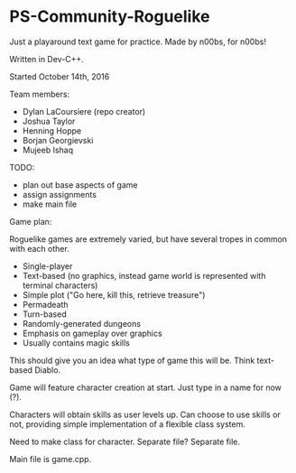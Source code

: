 # PS-Community-Roguelike
Just a playaround text game for practice. Made by n00bs, for n00bs!

Written in Dev-C++.

Started October 14th, 2016

Team members:
- Dylan LaCoursiere (repo creator)
- Joshua Taylor
- Henning Hoppe
- Borjan Georgievski
- Mujeeb Ishaq

TODO:
- plan out base aspects of game
- assign assignments
- make main file

Game plan:

Roguelike games are extremely varied, but have several tropes in common with each other.
- Single-player
- Text-based (no graphics, instead game world is represented with terminal characters)
- Simple plot ("Go here, kill this, retrieve treasure")
- Permadeath
- Turn-based
- Randomly-generated dungeons
- Emphasis on gameplay over graphics
- Usually contains magic skills

This should give you an idea what type of game this will be. Think text-based Diablo.

Game will feature character creation at start. Just type in a name for now (?).

Characters will obtain skills as user levels up. Can choose to use skills or not, providing simple implementation of a flexible class system.

Need to make class for character. Separate file? Separate file.

Main file is game.cpp.
